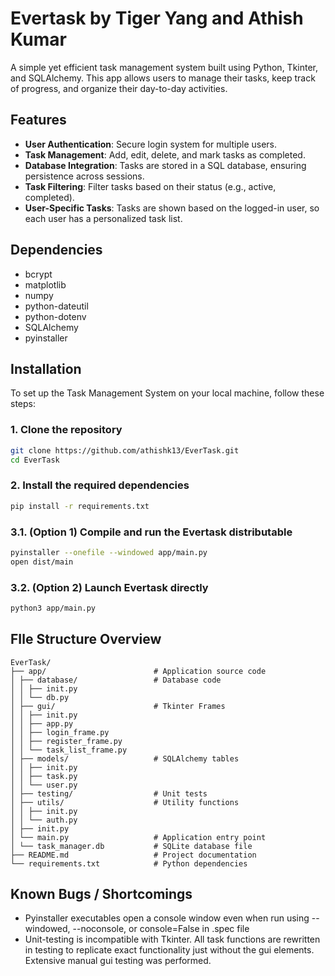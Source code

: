 # Evertask by Tiger Yang and Athish Kumar

A simple yet efficient task management system built using Python, Tkinter, and SQLAlchemy. This app allows users to manage their tasks, keep track of progress, and organize their day-to-day activities.

## Features

- **User Authentication**: Secure login system for multiple users.
- **Task Management**: Add, edit, delete, and mark tasks as completed.
- **Database Integration**: Tasks are stored in a SQL database, ensuring persistence across sessions.
- **Task Filtering**: Filter tasks based on their status (e.g., active, completed).
- **User-Specific Tasks**: Tasks are shown based on the logged-in user, so each user has a personalized task list.

## Dependencies
- bcrypt
- matplotlib
- numpy
- python-dateutil
- python-dotenv
- SQLAlchemy
- pyinstaller

## Installation

To set up the Task Management System on your local machine, follow these steps:

### 1. Clone the repository

```bash
git clone https://github.com/athishk13/EverTask.git
cd EverTask
```

### 2. Install the required dependencies

```bash
pip install -r requirements.txt
```

### 3.1. (Option 1) Compile and run the Evertask distributable

```bash
pyinstaller --onefile --windowed app/main.py
open dist/main
```

### 3.2. (Option 2) Launch Evertask directly

```bash
python3 app/main.py
```

## FIle Structure Overview
```text
EverTask/
├── app/                        # Application source code
│ ├── database/                 # Database code
│ │ ├── init.py
│ │ └── db.py
│ ├── gui/                      # Tkinter Frames
│ │ ├── init.py
│ │ ├── app.py
│ │ ├── login_frame.py
│ │ ├── register_frame.py
│ │ └── task_list_frame.py
│ ├── models/                   # SQLAlchemy tables
│ │ ├── init.py
│ │ ├── task.py
│ │ └── user.py
│ ├── testing/                  # Unit tests
│ ├── utils/                    # Utility functions
│ │ ├── init.py
│ │ └── auth.py
│ ├── init.py
│ └── main.py                   # Application entry point
│ └── task_manager.db           # SQLite database file
├── README.md                   # Project documentation
└── requirements.txt            # Python dependencies
```

## Known Bugs / Shortcomings
- Pyinstaller executables open a console window even when run using --windowed, --noconsole, or console=False in .spec file
- Unit-testing is incompatible with Tkinter. All task functions are rewritten in testing to replicate exact functionality just without the gui elements. Extensive manual gui testing was performed. 




